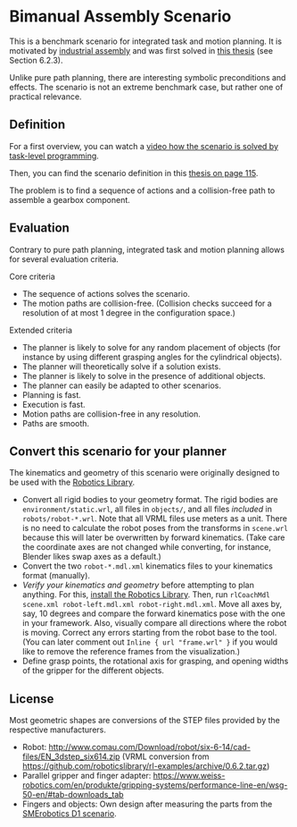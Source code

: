 Bimanual Assembly Scenario
=======

This is a benchmark scenario for integrated task and motion planning.
It is motivated by [industrial assembly](http://www.smerobotics.org/demonstrations/d1.html) and
was first solved in [this thesis](http://www6.in.tum.de/Main/Publications/GaschlerPhd.pdf#page=129) (see Section 6.2.3).

Unlike pure path planning, there are interesting symbolic preconditions and effects.
The scenario is not an extreme benchmark case, but rather one of practical relevance.

Definition
-----------

For a first overview, you can watch a [video how the scenario is solved by task-level programming](https://youtu.be/B1Qu8Mt3WtQ?t=14s).

Then, you can find the scenario definition in this [thesis on page 115](http://www6.in.tum.de/Main/Publications/GaschlerPhd.pdf#page=129).

The problem is to find a sequence of actions and a collision-free path to assemble a gearbox component.


Evaluation
-----------

Contrary to pure path planning, integrated task and motion planning allows for several evaluation criteria.

Core criteria
 * The sequence of actions solves the scenario.
 * The motion paths are collision-free. (Collision checks succeed for a resolution of at most 1 degree in the configuration space.)
 
Extended criteria
 * The planner is likely to solve for any random placement of objects (for instance by using different grasping angles for the cylindrical objects).
 * The planner will theoretically solve if a solution exists.
 * The planner is likely to solve in the presence of additional objects.
 * The planner can easily be adapted to other scenarios.
 * Planning is fast.
 * Execution is fast.
 * Motion paths are collision-free in any resolution.
 * Paths are smooth.


Convert this scenario for your planner
-----------

The kinematics and geometry of this scenario were originally designed to be used with the [Robotics Library](http://www.roboticslibrary.org/).

 - Convert all rigid bodies to your geometry format. The rigid bodies are `environment/static.wrl`, all files in `objects/`, and all files *included* in `robots/robot-*.wrl`. Note that all VRML files use meters as a unit. There is no need to calculate the robot poses from the transforms in `scene.wrl` because this will later be overwritten by forward kinematics. (Take care the coordinate axes are not changed while converting, for instance, Blender likes swap axes as a default.)
 - Convert the two `robot-*.mdl.xml` kinematics files to your kinematics format (manually). 
 - *Verify your kinematics and geometry* before attempting to plan anything. For this, [install the Robotics Library](http://www.roboticslibrary.org/tutorials/install-ubuntu). Then, run `rlCoachMdl scene.xml robot-left.mdl.xml robot-right.mdl.xml`. Move all axes by, say, 10 degrees and compare the forward kinematics pose with the one in your framework. Also, visually compare all directions where the robot is moving. Correct any errors starting from the robot base to the tool. (You can later comment out `Inline { url "frame.wrl" }` if you would like to remove the reference frames from the visualization.)
 - Define grasp points, the rotational axis for grasping, and opening widths of the gripper for the different objects.


License
-----------

Most geometric shapes are conversions of the STEP files provided by the respective manufacturers.

 * Robot:  http://www.comau.com/Download/robot/six-6-14/cad-files/EN_3dstep_six614.zip (VRML conversion from https://github.com/roboticslibrary/rl-examples/archive/0.6.2.tar.gz)
 * Parallel gripper and finger adapter: https://www.weiss-robotics.com/en/produkte/gripping-systems/performance-line-en/wsg-50-en/#tab-downloads_tab
 * Fingers and objects: Own design after measuring the parts from the [SMErobotics D1 scenario](http://www.smerobotics.org/demonstrations/d1.html).


